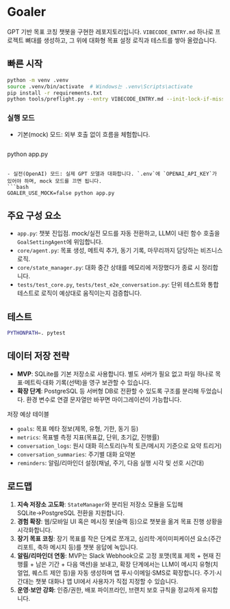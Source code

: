 # Goaler

GPT 기반 목표 코칭 챗봇을 구현한 레포지토리입니다. `VIBECODE_ENTRY.md` 하나로 프로젝트 뼈대를 생성하고, 그 위에 대화형 목표 설정 로직과 테스트를 쌓아 올렸습니다.

## 빠른 시작

```bash
python -m venv .venv
source .venv/bin/activate  # Windows는 .venv\Scripts\activate
pip install -r requirements.txt
python tools/preflight.py --entry VIBECODE_ENTRY.md --init-lock-if-missing --check-secrets
```

### 실행 모드
- 기본(mock) 모드: 외부 호출 없이 흐름을 체험합니다.
  ```bash
python app.py
  ```

- 실전(OpenAI) 모드: 실제 GPT 모델과 대화합니다. `.env`에 `OPENAI_API_KEY`가 있어야 하며, mock 모드를 끄면 됩니다.
  ```bash
GOALER_USE_MOCK=false python app.py
  ```

## 주요 구성 요소
- `app.py`: 챗봇 진입점. mock/실전 모드를 자동 전환하고, LLM이 내린 함수 호출을 `GoalSettingAgent`에 위임합니다.
- `core/agent.py`: 목표 생성, 메트릭 추가, 동기 기록, 마무리까지 담당하는 비즈니스 로직.
- `core/state_manager.py`: 대화 중간 상태를 메모리에 저장했다가 종료 시 정리합니다.
- `tests/test_core.py`, `tests/test_e2e_conversation.py`: 단위 테스트와 통합 테스트로 로직이 예상대로 움직이는지 검증합니다.

## 테스트
```bash
PYTHONPATH=. pytest
```

## 데이터 저장 전략
- **MVP**: SQLite를 기본 저장소로 사용합니다. 별도 서버가 필요 없고 파일 하나로 목표·메트릭·대화 기록(선택)을 영구 보관할 수 있습니다.
- **확장 단계**: PostgreSQL 등 서버형 DB로 전환할 수 있도록 구조를 분리해 두었습니다. 환경 변수로 연결 문자열만 바꾸면 마이그레이션이 가능합니다.

저장 예상 테이블
- `goals`: 목표 메타 정보(제목, 유형, 기한, 동기 등)
- `metrics`: 목표별 측정 지표(목표값, 단위, 초기값, 진행률)
- `conversation_logs`: 원시 대화 히스토리(누적 토큰/메시지 기준으로 요약 트리거)
- `conversation_summaries`: 주기별 대화 요약본
- `reminders`: 알림/리마인더 설정(채널, 주기, 다음 실행 시각 및 선호 시간대)

## 로드맵
1. **지속 저장소 고도화**: `StateManager`와 분리된 저장소 모듈을 도입해 SQLite→PostgreSQL 전환을 지원합니다.
2. **경험 확장**: 웹/모바일 UI 혹은 메시징 봇(슬랙 등)으로 챗봇을 옮겨 목표 진행 상황을 시각화합니다.
3. **장기 목표 코칭**: 장기 목표를 작은 단계로 쪼개고, 심리학·게이미피케이션 요소(주간 리포트, 축하 메시지 등)를 챗봇 응답에 녹입니다.
4. **알림/리마인더 연동**: MVP는 Slack Webhook으로 고정 포맷(목표 제목 + 현재 진행률 + 남은 기간 + 다음 액션)을 보내고, 확장 단계에서는 LLM이 메시지 유형(치얼업, 퀘스트 제안 등)을 자동 생성하며 앱 푸시·이메일·SMS로 확장합니다. 주기·시간대는 챗봇 대화나 앱 UI에서 사용자가 직접 지정할 수 있습니다.
5. **운영·보안 강화**: 인증/권한, 배포 파이프라인, 브랜치 보호 규칙을 정교하게 유지합니다.
